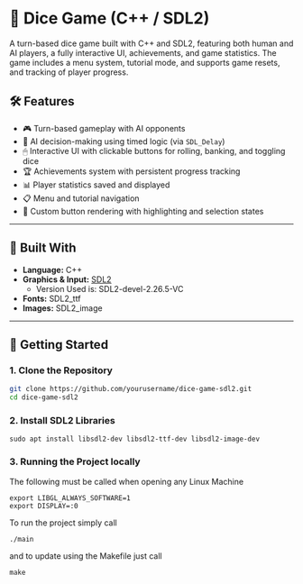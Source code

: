 # 🎲 Dice Game (C++ / SDL2)

A turn-based dice game built with C++ and SDL2, featuring both human and AI players, a fully interactive UI, achievements, and game statistics.
The game includes a menu system, tutorial mode, and supports game resets, and tracking of player progress.

## 🛠 Features

- 🎮 Turn-based gameplay with AI opponents
- 🧠 AI decision-making using timed logic (via `SDL_Delay`)
- 🖱 Interactive UI with clickable buttons for rolling, banking, and toggling dice
- 🏆 Achievements system with persistent progress tracking
- 📊 Player statistics saved and displayed
- 📋 Menu and tutorial navigation
- 🎨 Custom button rendering with highlighting and selection states

---

## 🔧 Built With
- **Language:** C++
- **Graphics & Input:** [SDL2](https://www.libsdl.org/)
  - Version Used is: SDL2-devel-2.26.5-VC  
- **Fonts:** SDL2_ttf
- **Images:** SDL2_image
---

## 🚀 Getting Started

### 1. Clone the Repository

```bash
git clone https://github.com/yourusername/dice-game-sdl2.git
cd dice-game-sdl2
```

### 2. Install SDL2 Libraries
```
sudo apt install libsdl2-dev libsdl2-ttf-dev libsdl2-image-dev
```

### 3. Running the Project locally
The following must be called when opening any Linux Machine
```
export LIBGL_ALWAYS_SOFTWARE=1
export DISPLAY=:0
```
To run the project simply call
```
./main
```
and to update using the Makefile just call
```
make
```
